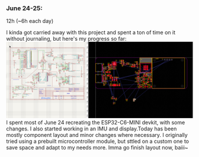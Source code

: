 ### June 24-25:
12h (~6h each day)

I kinda got carried away with this project and spent a ton of time on it without journaling, but here's my progress so far:
![](images/work1.png)
I spent most of June 24 recreating the ESP32-C6-MINI devkit, with some changes. I also started working in an IMU and display.Today has been mostly component layout and minor changes where necessary. I originally tried using a prebuilt microcontroller module, but sttled on a custom one to save space and adapt to my needs more. Imma go finish layout now, baiii~